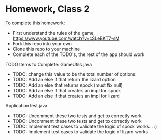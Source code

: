 # Homework, Class 2
To complete this homework:
- First understand the rules of the game, https://www.youtube.com/watch?v=cSLeBKT7-sM 
- Fork this repo into your own
- Clone this repo to your machine
- Complete each of the TODO's, the rest of the app should work


TODO Items to Complete:
GameUtils.java
- TODO: change this value to be the total number of options
- TODO: Add an else if that return the lizard option
- TODO: Add an else that returns spock (must fix null)
- TODO: Add an else if that creates an impl for spock
- TODO: Add an else if that creates an impl for lizard

ApplicationTest.java
- TODO: Uncomment these two tests and get to correctly work
- TODO: Uncomment these two tests and get to correctly work
- TODO: Implement test cases to validate the logic of spock works... :)
- TODO: Implement test cases to validate the logic of lizard works
